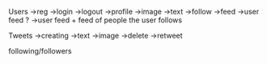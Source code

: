 Users
    ->reg
    ->login
    ->logout
    ->profile
        ->image
        ->text
        ->follow
    ->feed
        ->user feed ?
        ->user feed + feed of people the user follows

Tweets
    ->creating
        ->text
        ->image
    ->delete
    ->retweet

following/followers
